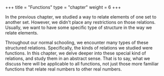 +++
title = "Functions"
type = "chapter"
weight = 6
+++

In the previous chapter, we studied a way to relate elements of one set to another set. However, we didn't place any restrictions on those relations. Usually, we want to have some specific type of structure in the way we relate elements.

Throughout our normal schooling, we encounter many types of these structured relations. Specifically, the kinds of relations we studied were functions. In this chapter, we delve deeper into these special kind of relations, and study them in an abstract sense. That is to say, what we discuss here will be applicable to all functions, not just those more familiar functions that relate real numbers to other real numbers.
